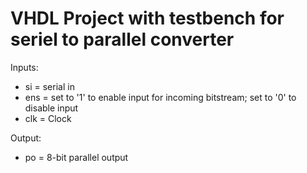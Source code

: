 VHDL Project with testbench for seriel to parallel converter
============================================================

Inputs: 
* si = serial in
* ens = set to '1' to enable input for incoming bitstream; set to '0' to disable input
* clk = Clock
        
Output: 
* po =  8-bit parallel output
